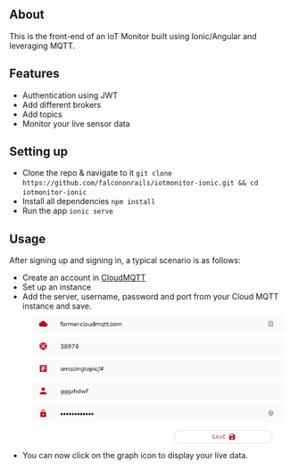 ## About
This is the front-end of an IoT Monitor built using Ionic/Angular and leveraging MQTT.

## Features
- Authentication using JWT
- Add different brokers
- Add topics
- Monitor your live sensor data

## Setting up
- Clone the repo & navigate to it `git clone https://github.com/falcononrails/iotmonitor-ionic.git && cd iotmonitor-ionic` 
- Install all dependencies `npm install`
- Run the app `ionic serve`

## Usage
After signing up and signing in, a typical scenario is as follows: 
- Create an account in [CloudMQTT](https://www.cloudmqtt.com)
- Set up an instance
- Add the server, username, password and port from your Cloud MQTT instance and save.  
![Adding a broker](./add_broker.png)
- You can now click on the graph icon to display your live data.





